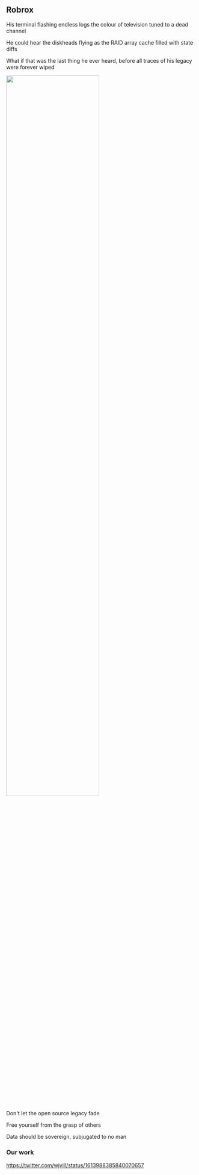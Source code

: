 ## Robrox

His terminal flashing endless logs the colour of television tuned to a dead channel

He could hear the diskheads flying as the RAID array cache filled with state diffs

What if that was the last thing he ever heard, before all traces of his legacy were forever wiped

<img src="https://user-images.githubusercontent.com/16990562/212442434-7998a625-1b7c-406d-90d6-896c2d5aaac5.png" data-canonical-src="https://user-images.githubusercontent.com/16990562/212442434-7998a625-1b7c-406d-90d6-896c2d5aaac5.png" width="70%" height="70%" />

Don't let the open source legacy fade

Free yourself from the grasp of others

Data should be sovereign, subjugated to no man

### Our work

https://twitter.com/wjvill/status/1613988385840070657

